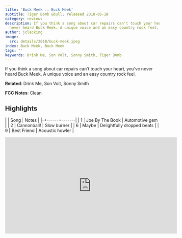 ```yaml
---
title: 'Buck Meek :: Buck Meek'
subtitle: Tiger Bomb &bull; released 2018-05-18
category: reviews
description: If you think a song about car repairs can’t touch your heart, you’ve
  never heard Buck Meek. A unique voice and an easy country rock feel.
author: jclacking
image:
  src: details/2018/buck-meek.jpeg
index: Buck Meek, Buck Meek
tags: ''
keywords: Drink Me, Son Volt, Sonny Smith, Tiger Bomb
---
```

If you think a song about car repairs can’t touch your heart, you’ve never heard Buck Meek. A unique voice and an easy country rock feel.<!--more-->

**Related**: Drink Me, Son Volt, Sonny Smith

**FCC Notes**: Clean

## Highlights

| | Song | Notes |
|-+------+-------|
| 1 | Joe By The Book | Automotive gem |
| 2 | Cannonball! | Slow burner |
| 6 | Maybe | Delightfully dropped beats |
| 9 | Best Friend | Acoustic howler |

<div class="tlo-detail-video"><iframe width="560" height="315" src="https://www.youtube.com/embed/tyLq5s3UTi4" frameborder="0" allow="autoplay; encrypted-media" allowfullscreen></iframe></div>

